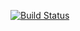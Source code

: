 [![Build Status](https://travis-ci.org/JeetVachhaniProjects/lab5.svg?branch=master)](https://travis-ci.org/JeetVachhaniProjects/lab5)
